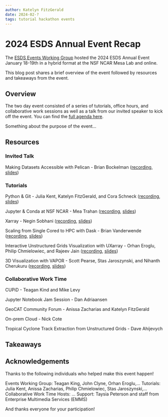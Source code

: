 ```yaml
---
author: Katelyn FitzGerald
date: 2024-02-?
tags: tutorial hackathon events
---
```


# 2024 ESDS Annual Event Recap

The [ESDS Events Working Group](https://ncar.github.io/esds/about/#events-working-group)
hosted the 2024 ESDS Annual Event January 18-19th in a hybrid format at the NSF NCAR
Mesa Lab and online.

This blog post shares a brief overview of the event followed by resources and takeaways
from the event.

## Overview

The two day event consisted of a series of tutorials, office hours, and collaborative
work sessions as well as a talk from our invited speaker to kick off the event. You
can find the [full agenda here](https://docs.google.com/spreadsheets/d/1XNZW8NWoF2LaQ4mlo8c06lNnNVJ0ndTG_DfFH8KsatQ/view).

Something about the purpose of the event...

## Resources

### Invited Talk
Making Datasets Accessible with Pelican - Brian Bockelman ([recording](https://www.youtube.com/watch?v=G9m2EMQBREQ), [slides](https://doi.org/10.6084/m9.figshare.25025150.v1))

### Tutorials
Python & Git - Julia Kent, Katelyn FitzGerald, and Cora Schneck ([recording](), [slides]())

Jupyter & Conda at NSF NCAR - Mea Trahan ([recording](), [slides]())

Xarray - Negin Sobhani ([recording](), [slides]())

Scaling from Single Cored to HPC with Dask - Brian Vanderwende ([recording](), [slides]())

Interactive Unstructured Grids Visualization with UXarray - Orhan Eroglu, Philip Chmielowiec, and Rajeev Jain ([recording](), [slides]())

3D Visualization with VAPOR - Scott Pearse, Stas Jaroszynski, and Nihanth Cherukuru ([recording](), [slides]())

### Collaborative Work Time
CUPiD - Teagan Kind and Mike Levy

Jupyter Notebook Jam Session - Dan Adriaansen

GeoCAT Community Forum - Anissa Zacharias and Katelyn FitzGerald

On-prem Cloud - Nick Cote

Tropical Cyclone Track Extraction from Unstructured Grids - Dave Ahijevych

## Takeaways

## Acknowledgements
Thanks to the following individuals who helped make this event happen!

Events Working Group: Teagan King, John Clyne, Orhan Eroglu,...
Tutorials: Julia Kent, Anissa Zacharias, Philip Chmielowiec, Stas Jaroszynski,...
Collaborative Work Time Hosts: ...
Support: Taysia Peterson and staff from Enterprise Multimedia Services (EMMS)

And thanks everyone for your participation!
